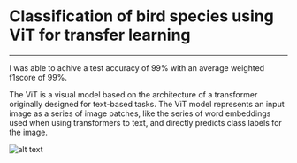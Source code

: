 # Classification of bird species using ViT for transfer learning
----------------------------------------------------------------------------------------------------------------------------------------------------------

I was able to achive a test accuracy of 99% with an average weighted f1score of 99%.

The ViT is a visual model based on the architecture of a transformer originally designed for text-based tasks. The ViT model represents an input image as a series of image patches, like the series of word embeddings used when using transformers to text, and directly predicts class labels for the image.

![alt text](https://miro.medium.com/max/1400/1*l37va2Mu8Snx6LLb13430A.png)


